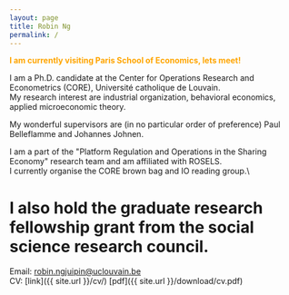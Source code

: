 ```yaml
---
layout: page
title: Robin Ng
permalink: /
---
```


<span style="color:orange">**I am currently visiting Paris School of Economics, lets meet!**
</span>

I am a Ph.D. candidate at the Center for Operations Research and Econometrics (CORE), Université catholique de Louvain.\
My research interest are industrial organization, behavioral economics, applied microeconomic theory.

My wonderful supervisors are (in no particular order of preference) Paul Belleflamme and Johannes Johnen. 

I am a part of the "Platform Regulation and Operations in the Sharing Economy" research team and am affiliated with ROSELS.\
I currently organise the CORE brown bag and IO reading group.\
# I also hold the graduate research fellowship grant from the social science research council. 

Email: [robin.ngjuipin@uclouvain.be](mailto:robin.ngjuipin@uclouvain.be)\
CV: [link]({{ site.url }}/cv/) [pdf]({{ site.url }}/download/cv.pdf)
